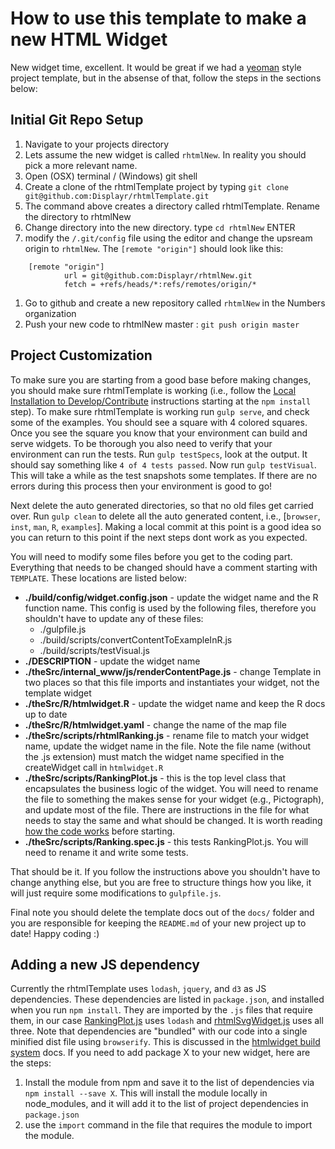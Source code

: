 # How to use this template to make a new HTML Widget

New widget time, excellent. It would be great if we had a [yeoman](http://yeoman.io/) style project template, but in the absense of that, follow the steps in the sections below:

## Initial Git Repo Setup

1. Navigate to your projects directory
1. Lets assume the new widget is called `rhtmlNew`. In reality you should pick a more relevant name.
1. Open (OSX) terminal / (Windows) git shell
1. Create a clone of the rhtmlTemplate project by typing `git clone git@github.com:Displayr/rhtmlTemplate.git`
1. The command above creates a directory called rhtmlTemplate. Rename the directory to rhtmlNew
1. Change directory into the new directory. type `cd rhtmlNew` ENTER
1. modify the `/.git/config` file using the editor and change the upsream origin to `rhtmlNew`. The `[remote "origin"]` should look like this:

```
    [remote "origin"]
            url = git@github.com:Displayr/rhtmlNew.git
            fetch = +refs/heads/*:refs/remotes/origin/*
```

1. Go to github and create a new repository called `rhtmlNew` in the Numbers organization
1. Push your new code to rhtmlNew master : `git push origin master`

## Project Customization

To make sure you are starting from a good base before making changes, you should make sure rhtmlTemplate is working (i.e., follow the [Local Installation to Develop/Contribute](../README.md) instructions starting at the `npm install` step). To make sure rhtmlTemplate is working run `gulp serve`, and check some of the examples. You should see a square with 4 colored squares. Once you see the square you know that your environment can build and serve widgets. To be thorough you also need to verify that your environment can run the tests. Run `gulp testSpecs`, look at the output. It should say something like `4 of 4 tests passed`. Now run `gulp testVisual`. This will take a while as the test snapshots some templates. If there are no errors during this process then your environment is good to go! 

Next delete the auto generated directories, so that no old files get carried over. Run `gulp clean` to delete all the auto generated content, i.e., [`browser`, `inst`, `man`, `R`, `examples`]. Making a local commit at this point is a good idea so you can return to this point if the next steps dont work as you expected.

You will need to modify some files before you get to the coding part. Everything that needs to be changed should have a comment starting with `TEMPLATE`. These locations are listed below:

* **./build/config/widget.config.json** - update the widget name and the R function name. This config is used by the following files, therefore you shouldn't have to update any of these files:
    * ./gulpfile.js
    * ./build/scripts/convertContentToExampleInR.js
    * ./build/scripts/testVisual.js
* **./DESCRIPTION** - update the widget name
* **./theSrc/internal_www/js/renderContentPage.js** - change Template in two places so that this file imports and instantiates your widget, not the template widget
* **./theSrc/R/htmlwidget.R** - update the widget name and keep the R docs up to date
* **./theSrc/R/htmlwidget.yaml** - change the name of the map file
* **./theSrc/scripts/rhtmlRanking.js** - rename file to match your widget name, update the widget name in the file. Note the file name (without the .js extension) must match the widget name specified in the createWidget call in `htmlwidget.R`
* **./theSrc/scripts/RankingPlot.js** - this is the top level class that encapsulates the business logic of the widget. You will need to rename the file to something the makes sense for your widget (e.g., Pictograph), and update most of the file. There are instructions in the file for what needs to stay the same and what should be changed. It is worth reading [how the code works](./how_the_code_works.md) before starting.
* **./theSrc/scripts/Ranking.spec.js** - this tests RankingPlot.js. You will need to rename it and write some tests.

That should be it. If you follow the instructions above you shouldn't have to change anything else, but you are free to structure things how you like, it will just require some modifications to `gulpfile.js`.

Final note you should delete the template docs out of the `docs/` folder and you are responsible for keeping the `README.md` of your new project up to date!
Happy coding :)

## Adding a new JS dependency
Currently the rhtmlTemplate uses `lodash`, `jquery`, and `d3` as JS dependencies. These dependencies are listed in `package.json`, and installed when you run `npm install`. They are imported by the `.js` files that require them, in our case [RankingPlot.js](/theSrc/scripts/RankingPlot.js) uses `lodash` and [rhtmlSvgWidget.js](/theSrc/scripts/rhtmlSvgWidget.js) uses all three. Note that dependencies are "bundled" with our code into a single minified dist file using `browserify`. This is discussed in the [htmlwidget build system](./htmlwidget_build_system.md) docs. If you need to add package X to your new widget, here are the steps:

1. Install the module from npm and save it to the list of dependencies via `npm install --save X`. This will install the module locally in node_modules, and it will add it to the list of project dependencies in `package.json`
1. use the `import` command in the file that requires the module to import the module.


